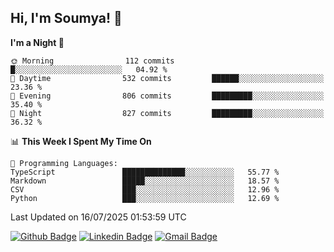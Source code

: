 ## Hi, I'm Soumya! 👋

<!--START_SECTION:waka-->
**I'm a Night 🦉** 

```text
🌞 Morning                112 commits         █░░░░░░░░░░░░░░░░░░░░░░░░   04.92 % 
🌆 Daytime                532 commits         ██████░░░░░░░░░░░░░░░░░░░   23.36 % 
🌃 Evening                806 commits         █████████░░░░░░░░░░░░░░░░   35.40 % 
🌙 Night                  827 commits         █████████░░░░░░░░░░░░░░░░   36.32 % 
```


📊 **This Week I Spent My Time On** 

```text
💬 Programming Languages: 
TypeScript               ██████████████░░░░░░░░░░░   55.77 % 
Markdown                 █████░░░░░░░░░░░░░░░░░░░░   18.57 % 
CSV                      ███░░░░░░░░░░░░░░░░░░░░░░   12.96 % 
Python                   ███░░░░░░░░░░░░░░░░░░░░░░   12.69 % 
```


 Last Updated on 16/07/2025 01:53:59 UTC
<!--END_SECTION:waka-->

[![Github Badge](https://img.shields.io/badge/-rubyruins-grey?style=for-the-badge&logo=github&logoColor=white&link=https://github.com/rubyruins/)](https://www.github.com/rubyruins/) 
[![Linkedin Badge](https://img.shields.io/badge/-Soumya%20Parekh-0072b1?style=for-the-badge&logo=Linkedin&logoColor=white&link=https://www.linkedin.com/in/Soumya-Parekh/)](https://www.linkedin.com/in/Soumya-Parekh/) 
[![Gmail Badge](https://img.shields.io/badge/-soumyaparekh.me@gmail.com-c14438?style=for-the-badge&logo=Gmail&logoColor=white&link=mailto:soumyaparekh.me@gmail.com)](mailto:soumyaparekh.me@gmail.com) 
